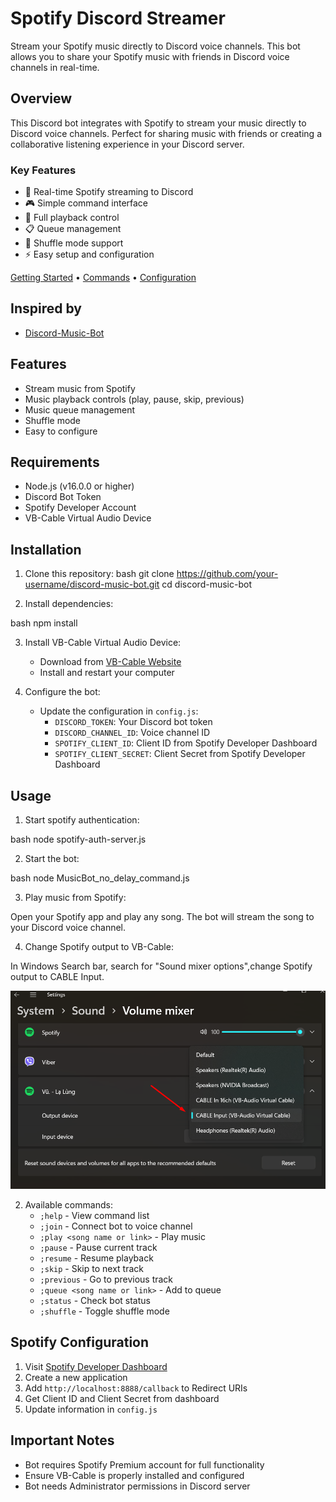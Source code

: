# Spotify Discord Streamer

Stream your Spotify music directly to Discord voice channels. This bot allows you to share your Spotify music with friends in Discord voice channels in real-time.

## Overview

This Discord bot integrates with Spotify to stream your music directly to Discord voice channels. Perfect for sharing music with friends or creating a collaborative listening experience in your Discord server.

### Key Features

- 🎵 Real-time Spotify streaming to Discord
- 🎮 Simple command interface
- 📱 Full playback control
- 📋 Queue management
- 🔀 Shuffle mode support
- ⚡ Easy setup and configuration

[Getting Started](#installation) • [Commands](#usage) • [Configuration](#spotify-configuration)

## Inspired by

- [Discord-Music-Bot](https://github.com/LordBip/Discord-Music-Bot)

## Features

- Stream music from Spotify
- Music playback controls (play, pause, skip, previous)
- Music queue management
- Shuffle mode
- Easy to configure

## Requirements

- Node.js (v16.0.0 or higher)
- Discord Bot Token
- Spotify Developer Account
- VB-Cable Virtual Audio Device

## Installation

1. Clone this repository:
bash
git clone https://github.com/your-username/discord-music-bot.git
cd discord-music-bot


2. Install dependencies:

bash
npm install


3. Install VB-Cable Virtual Audio Device:
   - Download from [VB-Cable Website](https://vb-audio.com/Cable/)
   - Install and restart your computer

4. Configure the bot:
   - Update the configuration in `config.js`:
     - `DISCORD_TOKEN`: Your Discord bot token
     - `DISCORD_CHANNEL_ID`: Voice channel ID
     - `SPOTIFY_CLIENT_ID`: Client ID from Spotify Developer Dashboard
     - `SPOTIFY_CLIENT_SECRET`: Client Secret from Spotify Developer Dashboard

## Usage

1. Start spotify authentication:

bash
node spotify-auth-server.js

2. Start the bot:

bash
node MusicBot_no_delay_command.js

3. Play music from Spotify:

Open your Spotify app and play any song. The bot will stream the song to your Discord voice channel.

4. Change Spotify output to VB-Cable:

In Windows Search bar, search for "Sound mixer options",change Spotify output to CABLE Input.

![alt text](image.png)

2. Available commands:
   - `;help` - View command list
   - `;join` - Connect bot to voice channel
   - `;play <song name or link>` - Play music
   - `;pause` - Pause current track
   - `;resume` - Resume playback
   - `;skip` - Skip to next track
   - `;previous` - Go to previous track
   - `;queue <song name or link>` - Add to queue
   - `;status` - Check bot status
   - `;shuffle` - Toggle shuffle mode

## Spotify Configuration

1. Visit [Spotify Developer Dashboard](https://developer.spotify.com/dashboard)
2. Create a new application
3. Add `http://localhost:8888/callback` to Redirect URIs
4. Get Client ID and Client Secret from dashboard
5. Update information in `config.js`

## Important Notes

- Bot requires Spotify Premium account for full functionality
- Ensure VB-Cable is properly installed and configured
- Bot needs Administrator permissions in Discord server


